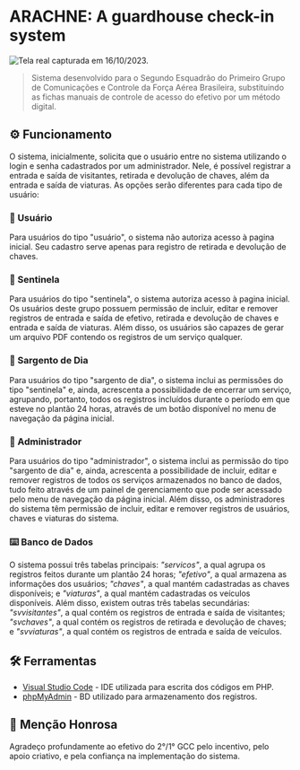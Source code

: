 # ARACHNE: A guardhouse check-in system

![Tela real capturada em 16/10/2023.](https://i.imgur.com/HJOf553.png)

> Sistema desenvolvido para o Segundo Esquadrão do Primeiro Grupo de Comunicações e Controle da Força Aérea Brasileira, substituindo as fichas manuais de controle de acesso do efetivo por um método digital.

## ⚙️ Funcionamento

O sistema, inicialmente, solicita que o usuário entre no sistema utilizando o login e senha cadastrados por um administrador. Nele, é possível registrar a entrada e saída de visitantes, retirada e devolução de chaves, além da entrada e saída de viaturas. As opções serão diferentes para cada tipo de usuário:

### 🔩 Usuário

Para usuários do tipo "usuário", o sistema não autoriza acesso à pagina inicial. Seu cadastro serve apenas para registro de retirada e devolução de chaves.

### 🔩 Sentinela

Para usuários do tipo "sentinela", o sistema autoriza acesso à pagina inicial. Os usuários deste grupo possuem permissão de incluir, editar e remover registros de entrada e saída de efetivo, retirada e devolução de chaves e entrada e saída de viaturas. Além disso, os usuários são capazes de gerar um arquivo PDF contendo os registros de um serviço qualquer.

### 🔩 Sargento de Dia

Para usuários do tipo "sargento de dia", o sistema inclui as permissões do tipo "sentinela" e, ainda, acrescenta a possibilidade de encerrar um serviço, agrupando, portanto, todos os registros incluídos durante o período em que esteve no plantão 24 horas, através de um botão disponível no menu de navegação da página inicial.

### 🔩 Administrador

Para usuários do tipo "administrador", o sistema inclui as permissão do tipo "sargento de dia" e, ainda, acrescenta a possibilidade de incluir, editar e remover registros de todos os serviços armazenados no banco de dados, tudo feito através de um painel de gerenciamento que pode ser acessado pelo menu de navegação da página inicial. Além disso, os administradores do sistema têm permissão de incluir, editar e remover registros de usuários, chaves e viaturas do sistema.

### ⌨️ Banco de Dados

O sistema possui três tabelas principais: _"servicos"_, a qual agrupa os registros feitos durante um plantão 24 horas; _"efetivo"_, a qual armazena as informações dos usuários; _"chaves"_, a qual mantém cadastradas as chaves disponíveis; e _"viaturas"_, a qual mantém cadastradas os veículos disponíveis.
Além disso, existem outras três tabelas secundárias: _"svvisitantes"_, a qual contém os registros de entrada e saída de visitantes; _"svchaves"_, a qual contém os registros de retirada e devolução de chaves; e _"svviaturas"_, a qual contém os registros de entrada e saída de veículos.

## 🛠️ Ferramentas

* [Visual Studio Code](https://code.visualstudio.com/) - IDE utilizada para escrita dos códigos em PHP.
* [phpMyAdmin](https://www.phpmyadmin.net/) - BD utilizado para armazenamento dos registros.

## 🎁 Menção Honrosa

Agradeço profundamente ao efetivo do 2°/1° GCC pelo incentivo, pelo apoio criativo, e pela confiança na implementação do sistema.
